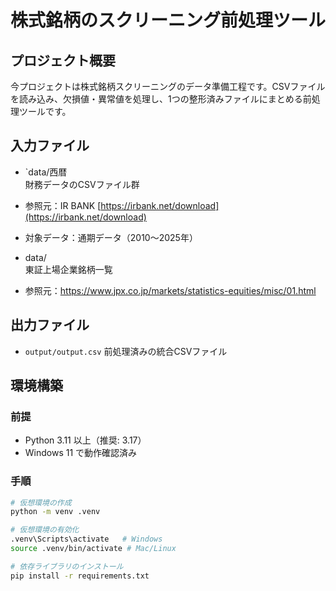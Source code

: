 # 株式銘柄のスクリーニング前処理ツール

## プロジェクト概要
今プロジェクトは株式銘柄スクリーニングのデータ準備工程です。CSVファイルを読み込み、欠損値・異常値を処理し、1つの整形済みファイルにまとめる前処理ツールです。

## 入力ファイル
- `data/西暦  
  財務データのCSVファイル群
- 参照元：IR BANK
  [https://irbank.net/download](https://irbank.net/download)
- 対象データ：通期データ（2010～2025年）

- data/  
  東証上場企業銘柄一覧
- 参照元：https://www.jpx.co.jp/markets/statistics-equities/misc/01.html

## 出力ファイル
- `output/output.csv`
  前処理済みの統合CSVファイル

## 環境構築
### 前提
- Python 3.11 以上（推奨: 3.17）
- Windows 11 で動作確認済み

### 手順
```bash
# 仮想環境の作成
python -m venv .venv

# 仮想環境の有効化
.venv\Scripts\activate   # Windows
source .venv/bin/activate # Mac/Linux

# 依存ライブラリのインストール
pip install -r requirements.txt